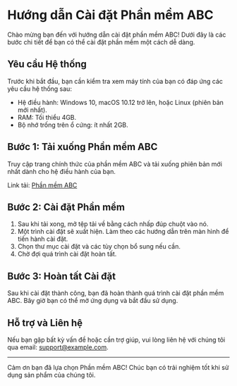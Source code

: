 # Hướng dẫn Cài đặt Phần mềm ABC

Chào mừng bạn đến với hướng dẫn cài đặt phần mềm ABC! Dưới đây là các bước chi tiết để bạn có thể cài đặt phần mềm một cách dễ dàng.

## Yêu cầu Hệ thống

Trước khi bắt đầu, bạn cần kiểm tra xem máy tính của bạn có đáp ứng các yêu cầu hệ thống sau:

- Hệ điều hành: Windows 10, macOS 10.12 trở lên, hoặc Linux (phiên bản mới nhất).
- RAM: Tối thiểu 4GB.
- Bộ nhớ trống trên ổ cứng: ít nhất 2GB.

## Bước 1: Tải xuống Phần mềm ABC

Truy cập trang chính thức của phần mềm ABC và tải xuống phiên bản mới nhất dành cho hệ điều hành của bạn.

Link tải: [Phần mềm ABC](http://www.example.com/download)

## Bước 2: Cài đặt Phần mềm

1. Sau khi tải xong, mở tệp tải về bằng cách nhấp đúp chuột vào nó.
2. Một trình cài đặt sẽ xuất hiện. Làm theo các hướng dẫn trên màn hình để tiến hành cài đặt.
3. Chọn thư mục cài đặt và các tùy chọn bổ sung nếu cần.
4. Chờ đợi quá trình cài đặt hoàn tất.

## Bước 3: Hoàn tất Cài đặt

Sau khi cài đặt thành công, bạn đã hoàn thành quá trình cài đặt phần mềm ABC. Bây giờ bạn có thể mở ứng dụng và bắt đầu sử dụng.

## Hỗ trợ và Liên hệ

Nếu bạn gặp bất kỳ vấn đề hoặc cần trợ giúp, vui lòng liên hệ với chúng tôi qua email: support@example.com.

---

Cảm ơn bạn đã lựa chọn Phần mềm ABC! Chúc bạn có trải nghiệm tốt khi sử dụng sản phẩm của chúng tôi.

